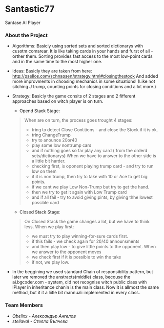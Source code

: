 # Santastic77
Santase AI Player

### About the Project
- Аlgorithms:
Basicly using sorted sets and sorted dictionarys with cusotm comarear. It is like taking cards in your hands and furst of all - orther them. Sorting provides fast access to the most low-point cards and in the same time to the most higher one.

- Ideas: 
Basicly they are taken from here: http://psellos.com/schnapsen/strategy.html#closingthestock
And added more improvments in choosing mechanics in some situations! (Like not sitching J trump, counting points for closing conditions and a lot more.)

- Strategy:
Basicly the game consits of 2 stages and 2 fifferent approaches based on witch player is on turn.
	- Opend Stack Stage:
	> When are on turn, the process goes trought 4 stages:
	> - tring to detect Close Contitions - and close the Stock if it is ok.
	> - tring ChangeTrump
	> - try to anounce 20or40
	> - play some low nontrump cars
	> - and if nothing goes so far play any card ( from the orderd sets/dictionarys)
	> When we have to answer to the other side is a little bit harder.
	> - checking first, is oponent playing trump card - and try to run low on them
	> - if it is non trump, then try to take with 10 or Ace to get big points.
	> - if we cant we play Low Non-Trump but try to get the hand.
	> - then we try to get it again with Low Trump card
	> - and if all fail - try to avoid giving pints, by giving thhe lowest possible card
	- Closed Stack Stage:  
	> On Closed Stack the game changes a lot, but we have to think less.
	> When we play first:
	> - we must try to play winning-for-sure cards first.
	> - if this fails - we check again for 20/40 announsments
	> - and then play low - to give little points to the opponent.
	> When we answer to the opponent moves
	> - we check first if it is possible to win the take
	> - if not, we play low.

- In the beggining we used standard Chain of responsibility pattern, but later we removed the anstracts(middle) class, becouse the ai.bgcoder.com - system, did not recognise witch public class with IPlayer in inheritance chanin is the main class. Now it is allmost the same method, but it it a liitle bit mannuali implemented in every class. 

### Team Members
* _Obelixx - Александър Ангелов_
* _stellaval - Стелла Вълчева_
